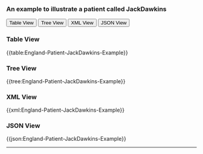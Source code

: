 ### An example to illustrate a patient called JackDawkins

<div class="tab">
 <button class="tablinks active" onclick="openTab(event, 'Table View')">Table View</button>
 <button class="tablinks" onclick="openTab(event, 'Tree View')">Tree View</button>
  <button class="tablinks" onclick="openTab(event, 'XML View')">XML View</button>
  <button class="tablinks" onclick="openTab(event, 'JSON View')">JSON View</button>
</div>
    

    
<div id="Table View" class="tabcontent" style="display:block">
  <h3>Table View</h3>
{{table:England-Patient-JackDawkins-Example}}
</div>
<div id="Tree View" class="tabcontent">
  <h3>Tree View</h3>
{{tree:England-Patient-JackDawkins-Example}}
</div>
<div id="XML View" class="tabcontent">
  <h3>XML View</h3>
{{xml:England-Patient-JackDawkins-Example}}
</div>
<div id="JSON View" class="tabcontent">
  <h3>JSON View</h3>
{{json:England-Patient-JackDawkins-Example}}
</div>

---
